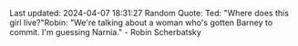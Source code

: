 Last updated: 2024-04-07 18:31:27
Random Quote: Ted: "Where does this girl live?"Robin: "We're talking about a woman who's gotten Barney to commit. I'm guessing Narnia." - Robin Scherbatsky